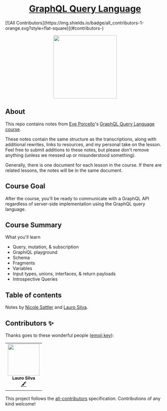 <h1 align="center"><a href="https://egghead.io/courses/graphql-query-language">GraphQL Query Language</a></h1>
<!-- ALL-CONTRIBUTORS-BADGE:START - Do not remove or modify this section -->
[![All Contributors](https://img.shields.io/badge/all_contributors-1-orange.svg?style=flat-square)](#contributors-)
<!-- ALL-CONTRIBUTORS-BADGE:END -->

<p align="center"><img src="https://d2eip9sf3oo6c2.cloudfront.net/series/square_covers/000/000/236/full/EGH_GraphQLQuery_Final.png" width="200"></p>

## About

This repo contains notes from [Eve Porcello](https://twitter.com/eveporcello)'s [GraphQL Query Language course](https://egghead.io/courses/graphql-query-language).

These notes contain the same structure as the transcriptions, along with additional rewrites, links to resources, and my personal take on the lesson. Feel free to submit additions to these notes, but please don't remove anything (unless we messed up or misunderstood something).

Generally, there is one document for each lesson in the course. If there are related lessons, the notes will be in the same document.

## Course Goal

After the course, you’ll be ready to communicate with a GraphQL API regardless of server-side implementation using the GraphQL query language.

## Course Summary

What you'll learn

- Query, mutation, & subscription
- GraphiQL playground
- Schema
- Fragments
- Variables
- Input types, unions, interfaces, & return payloads
- Introspective Queries

## Table of contents

Notes by [Nicole Sattler](https://github.com/nikkilr88) and [Lauro Silva](https://github.com/laurosilvacom).

## Contributors ✨

Thanks goes to these wonderful people ([emoji key](https://allcontributors.org/docs/en/emoji-key)):

<!-- ALL-CONTRIBUTORS-LIST:START - Do not remove or modify this section -->
<!-- prettier-ignore-start -->
<!-- markdownlint-disable -->
<table>
  <tr>
    <td align="center"><a href="https://laurosilva.com"><img src="https://avatars2.githubusercontent.com/u/57044804?v=4" width="100px;" alt=""/><br /><sub><b>Lauro Silva</b></sub></a><br /><a href="#content-laurosilvacom" title="Content">🖋</a></td>
  </tr>
</table>

<!-- markdownlint-enable -->
<!-- prettier-ignore-end -->
<!-- ALL-CONTRIBUTORS-LIST:END -->

This project follows the [all-contributors](https://github.com/all-contributors/all-contributors) specification. Contributions of any kind welcome!